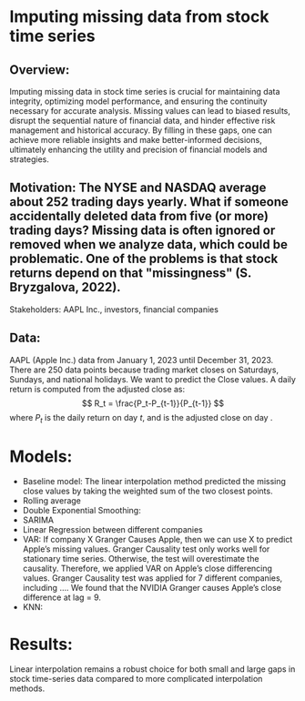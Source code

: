 # Imputing missing data from stock time series

## Overview:
Imputing missing data in stock time series is crucial for maintaining data integrity, optimizing model performance, and ensuring the continuity necessary for accurate analysis. Missing values can lead to biased results, disrupt the sequential nature of financial data, and hinder effective risk management and historical accuracy. By filling in these gaps, one can achieve more reliable insights and make better-informed decisions, ultimately enhancing the utility and precision of financial models and strategies.


## Motivation: The NYSE and NASDAQ average about 252 trading days yearly. What if someone accidentally deleted data from five (or more) trading days? Missing data is often ignored or removed when we analyze data, which could be problematic. One of the problems is that stock returns depend on that "missingness" (S. Bryzgalova, 2022).
Stakeholders: AAPL Inc., investors, financial companies


## Data:
AAPL (Apple Inc.) data from January 1, 2023 until December 31, 2023. There are 250 data points because trading market closes on Saturdays, Sundays, and national holidays. We want to predict the Close values.
A daily return is computed from the adjusted close as: 
$$
R_t = \frac{P_t-P_{t-1}}{P_{t-1}}
$$
where $P_t$ is the daily return on day $t$, and  is the adjusted close on day .


# Models:
- Baseline model: The linear interpolation method predicted the missing close values by taking the weighted sum of the two closest points.
- Rolling average
- Double Exponential Smoothing:
- SARIMA
- Linear Regression between different companies
- VAR: If company X Granger Causes Apple, then we can use X to predict Apple’s missing values. Granger Causality test only works well for stationary time series. Otherwise, the test will overestimate the causality. Therefore, we applied VAR on Apple’s close differencing values. Granger Causality test was applied for 7 different companies, including …. We found that the NVIDIA Granger causes Apple’s close difference at lag = 9. 
- KNN:


# Results: 
Linear interpolation remains a robust choice for both small and large gaps in stock time-series data compared to more complicated interpolation methods.

